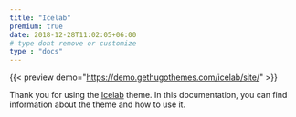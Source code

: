 ```yaml
---
title: "Icelab"
premium: true
date: 2018-12-28T11:02:05+06:00 
# type dont remove or customize
type : "docs"
---
```


{{< preview demo="https://demo.gethugothemes.com/icelab/site/" >}}

Thank you for using the [Icelab](https://gethugothemes.com/themes/icelab/) theme. In this documentation, you can find information about the theme and how to use it.
